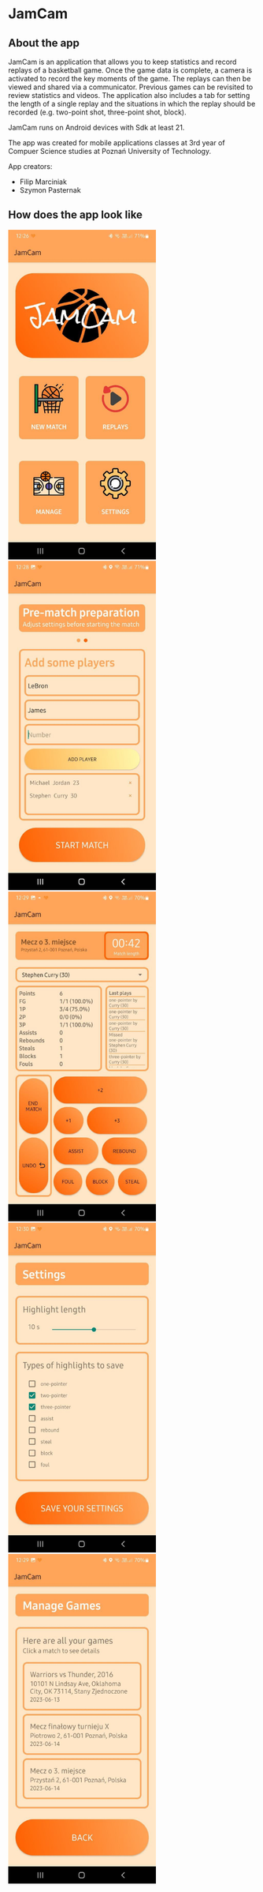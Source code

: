 # JamCam

## About the app
JamCam is an application that allows you to keep statistics and record replays of a basketball game. Once the game data is complete, a camera is activated to record the key moments of the game. The replays can then be viewed and shared via a communicator. Previous games can be revisited to review statistics and videos. The application also includes a tab for setting the length of a single replay and the situations in which the replay should be recorded (e.g. two-point shot, three-point shot, block). 

JamCam runs on Android devices with Sdk at least 21.

The app was created for mobile applications classes at 3rd year of Compuer Science studies at Poznań University of Technology.

App creators:
* Filip Marciniak
* Szymon Pasternak

## How does the app look like
<p float="center">
  <img src="/screenshots/home_page.jpeg" width="300" />
  <img src="/screenshots/pre-match.jpeg" width="300" /> 
  <img src="/screenshots/game.jpeg" width="300" />
    <img src="/screenshots/settings.jpeg" width="300" />
  <img src="/screenshots/manage_games.jpeg" width="300" /> 
</p>

